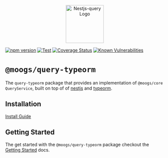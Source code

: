<p align="center">
  <a href="https://doug-martin.github.io/nestjs-query" target="blank"><img src="https://doug-martin.github.io/nestjs-query/img/logo.svg" width="120" alt="Nestjs-query Logo" /></a>
</p>

[![npm version](https://img.shields.io/npm/v/@moogs/query-typeorm.svg)](https://www.npmjs.org/package/@moogs/query-typeorm)
[![Test](https://github.com/doug-martin/nestjs-query/workflows/Test/badge.svg?branch=master)](https://github.com/doug-martin/nestjs-query/actions?query=workflow%3ATest+and+branch%3Amaster+)
[![Coverage Status](https://coveralls.io/repos/github/doug-martin/nestjs-query/badge.svg?branch=master)](https://coveralls.io/github/doug-martin/nestjs-query?branch=master)
[![Known Vulnerabilities](https://snyk.io/test/github/doug-martin/nestjs-query/badge.svg?targetFile=packages/query-typeorm/package.json)](https://snyk.io/test/github/doug-martin/nestjs-query?targetFile=packages/query-typeorm/package.json)

# `@moogs/query-typeorm`

The `query-typeorm` package that provides an implementation of `@moogs/core` `QueryService`, built on top of of [nestjs](https://nestjs.com/) and [typeorm](https://typeorm.io/). 

## Installation

[Install Guide](https://doug-martin.github.io/nestjs-query/docs/introduction/install)

## Getting Started

The get started with the `@moogs/query-typeorm` package checkout the [Getting Started](https://doug-martin.github.io/nestjs-query/docs/persistence/typeorm/getting-started) docs.


